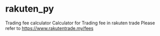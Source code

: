 # rakuten_py
Trading fee calculator
Calculator for Trading fee in rakuten trade 
Please refer to 
https://www.rakutentrade.my/fees
